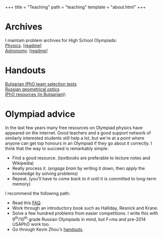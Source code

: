 +++
title = "Teaching"
path = "teaching"
template = "about.html"
+++

# Archives

I maintain problem archives for High School Olympiads:  
[Physics](https://mega.nz/folder/3ZpAGKYJ#hp_Z2CtDlJjhR9shIMHP8w). [[readme]](/archive-note_p.pdf)  
[Astronomy](https://mega.nz/folder/3ZBWDbTL#U8-utZdSD-6URDjXS1t9Ag). [[readme]](/archive-note_a.pdf)

# Handouts

[Bulgarian IPhO team selection tests](/teaching/tst)\
[Russian geometrical optics](/teaching/rayoptics.pdf)\
[IPhO resources (in Bulgarian)](/teaching/iphobg)\

# Olympiad advice

In the last few years many free resources on Olympiad physics have appeared on the internet. Good teachers and a good support network of similarly interested students still help a lot, but we're at a point where anyone can get top honours in an Olympiad if they go about it correctly. I think that the way to succeed is remarkably simple:  
* Find a good resource. (*textbooks* are preferable to lecture notes and Wikipedia)
* Really process it. (*engage brain* by writing it down, then *apply* the knowledge by solving problems)
* Repeat. (you'll have to *come back to it* until it is committed to long-term memory)

I recommend the following path:
* Read this [FAQ](https://knzhou.github.io/writing/Advice.pdf).
* Work through an introductory book such as Halliday, Resnick and Krane.
* Solve a few hundred problems from easier competitions. I write this with 9<sup>th</sup>/10<sup>th</sup> grade Russian Olympiads in mind, but F=ma and pre-2014 USAPhO work too.
* Go through Kevin Zhou's [handouts](https://knzhou.github.io/#teaching).
